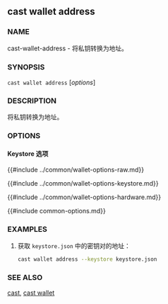 ## cast wallet address

### NAME

cast-wallet-address - 将私钥转换为地址。

### SYNOPSIS

``cast wallet address`` [*options*]

### DESCRIPTION

将私钥转换为地址。

### OPTIONS

#### Keystore 选项

{{#include ../common/wallet-options-raw.md}}

{{#include ../common/wallet-options-keystore.md}}

{{#include ../common/wallet-options-hardware.md}}

{{#include common-options.md}}

### EXAMPLES

1. 获取 `keystore.json` 中的密钥对的地址：
    ```sh
    cast wallet address --keystore keystore.json
    ```

### SEE ALSO

[cast](./cast.md), [cast wallet](./cast-wallet.md)